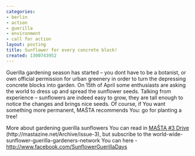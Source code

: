 ```yaml
---
categories:
- berlin
- action
- guerilla
- environment
- call for action
layout: posting
title: Sunflower for every concrete block!
created: 1300743952
---
```

<p>Guerilla gardening season has started &ndash; you dont have to be a botanist, or own official permission for urban greenery in order to turn the depressing concrete blocks into garden. On 15th of April some enthusiasts are asking the world to dress up and spread the sunflower seeds. Talking from experience &ndash; sunflowers are indeed easy to grow, they are tall enough to notice the changes and brings nice seeds. Of course, if You want something more permanent, MAŠTA recommends You: go for planting a tree!</p><p>More about gardening guerilla sunflowers You can read in <a href="http://mastazine.net/Archive/issue-3">MAŠTA #3 Drive</a> (http://mastazine.net/Archive/issue-3), but subscribe to the world-wide-sunflower-guerilla-gardeners-network You can here - <a href="http://www.facebook.com/SunflowerGuerillaDays">http://www.facebook.com/SunflowerGuerillaDays</a></p>
